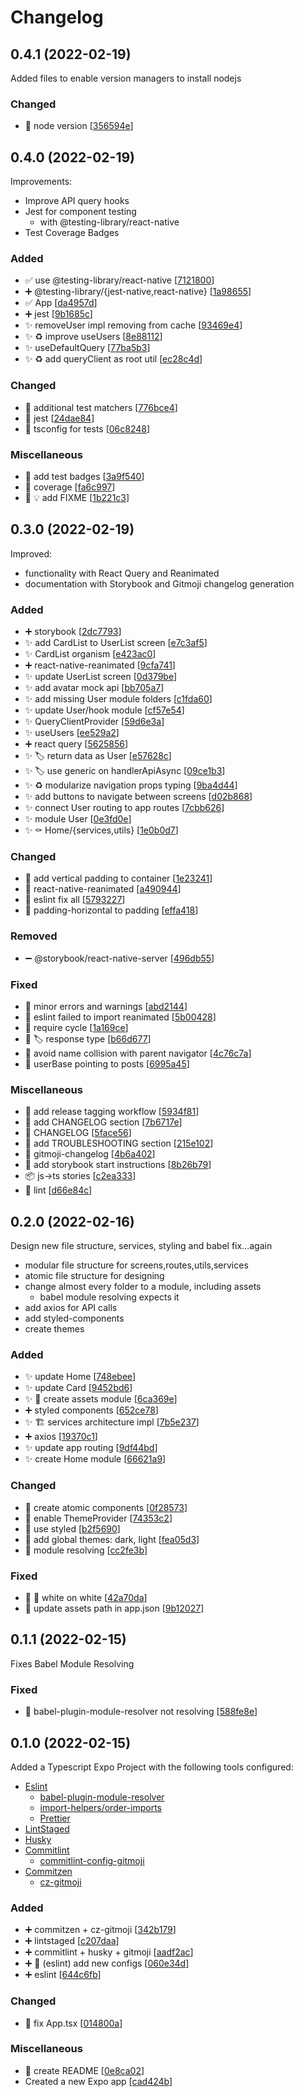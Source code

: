 # Changelog

<a name="0.4.1"></a>
## 0.4.1 (2022-02-19)

Added files to enable version managers to install nodejs

### Changed

- 📌 node version [[356594e](https://github.com/thlmenezes/grocery-price-watch/commit/356594e8897e1a1688d7576bb6a6984c8d08316a)]


<a name="0.4.0"></a>
## 0.4.0 (2022-02-19)

Improvements:

- Improve API query hooks
- Jest for component testing
  - with @testing-library/react-native
- Test Coverage Badges


### Added

- ✅ use @testing-library/react-native [[7121800](https://github.com/thlmenezes/grocery-price-watch/commit/7121800bddc354da68091e6c40993fb06b361ec0)]
- ➕ @testing-library/{jest-native,react-native} [[1a98655](https://github.com/thlmenezes/grocery-price-watch/commit/1a986552fb8c6269450981a325d84d2b15dadd31)]
- ✅ App [[da4957d](https://github.com/thlmenezes/grocery-price-watch/commit/da4957db913bc2bcdba81c6d7b1af8c40c15b88d)]
- ➕ jest [[9b1685c](https://github.com/thlmenezes/grocery-price-watch/commit/9b1685ccf3d9a8821b38f31da8325119792c6e10)]
- ✨ removeUser impl removing from cache [[93469e4](https://github.com/thlmenezes/grocery-price-watch/commit/93469e4037cc4aee0d256298f3906f86f06d5ddc)]
- ✨ ♻️ improve useUsers [[8e88112](https://github.com/thlmenezes/grocery-price-watch/commit/8e881120d634ae45de0bb5b1ffce01ed872eba91)]
- ✨ useDefaultQuery [[77ba5b3](https://github.com/thlmenezes/grocery-price-watch/commit/77ba5b30f822b80ccad40e8eee906a9601b4555c)]
- ✨ ♻️ add queryClient as root util [[ec28c4d](https://github.com/thlmenezes/grocery-price-watch/commit/ec28c4d3dd4cccb0856799e8bf218deadde042cb)]

### Changed

- 🔧 additional test matchers [[776bce4](https://github.com/thlmenezes/grocery-price-watch/commit/776bce4a47a12b3dc7d1fd93367123e13c241f4c)]
- 🔧 jest [[24dae84](https://github.com/thlmenezes/grocery-price-watch/commit/24dae84237bcc6aebc3489342e7b6faf583da0f6)]
- 🔧 tsconfig for tests [[06c8248](https://github.com/thlmenezes/grocery-price-watch/commit/06c8248461567313fb634e38dc7c9a9698d696b7)]

### Miscellaneous

- 📝 add test badges [[3a9f540](https://github.com/thlmenezes/grocery-price-watch/commit/3a9f54029a7c2d806d7dd8293089ac62b42a8160)]
- 🙈 coverage [[fa6c997](https://github.com/thlmenezes/grocery-price-watch/commit/fa6c997ee5dfa8a1f5fe4096f5e273736cfd50bc)]
- 📝 💡 add FIXME [[1b221c3](https://github.com/thlmenezes/grocery-price-watch/commit/1b221c3a8bea4efe86d090dc56ea5b7b29603578)]


<a name="0.3.0"></a>
## 0.3.0 (2022-02-19)

Improved:
 - functionality with React Query and Reanimated
 - documentation with Storybook and Gitmoji changelog generation

### Added

- ➕ storybook [[2dc7793](https://github.com/thlmenezes/grocery-price-watch/commit/2dc77931daa5a19398c2ee6b236919de147c444b)]
- ✨ add CardList to UserList screen [[e7c3af5](https://github.com/thlmenezes/grocery-price-watch/commit/e7c3af58649b3977821d0dec3241d67b5ceb2512)]
- ✨ CardList organism [[e423ac0](https://github.com/thlmenezes/grocery-price-watch/commit/e423ac00e73514284f18263a9f866304ddc9bb9e)]
- ➕ react-native-reanimated [[9cfa741](https://github.com/thlmenezes/grocery-price-watch/commit/9cfa7414c49dd8302fba906a67e7b706c36c0a2d)]
- ✨ update UserList screen [[0d379be](https://github.com/thlmenezes/grocery-price-watch/commit/0d379be114827211adb591e1f3fe4ba33569ad60)]
- ✨ add avatar mock api [[bb705a7](https://github.com/thlmenezes/grocery-price-watch/commit/bb705a772b93bad7491f642c115a8d86ac997644)]
- ✨ add missing User module folders [[c1fda60](https://github.com/thlmenezes/grocery-price-watch/commit/c1fda606aa1c66adfb08184bb3741e52759e9041)]
- ✨ update User/hook module [[cf57e54](https://github.com/thlmenezes/grocery-price-watch/commit/cf57e5409f1513692df3b3a66a88217ba24d3c2a)]
- ✨ QueryClientProvider [[59d6e3a](https://github.com/thlmenezes/grocery-price-watch/commit/59d6e3ab6837d1ceafafc3b6a3148b83ada225b8)]
- ✨ useUsers [[ee529a2](https://github.com/thlmenezes/grocery-price-watch/commit/ee529a22c6edb87617a547e095745d25c1a5b7a2)]
- ➕ react query [[5625856](https://github.com/thlmenezes/grocery-price-watch/commit/562585612b0fa303789d2ff4623622bcca159281)]
- ✨ 🏷️ return data as User [[e57628c](https://github.com/thlmenezes/grocery-price-watch/commit/e57628c4049aed406dd3f05b77460d7edc2bb546)]
- ✨ 🏷️ use generic on handlerApiAsync [[09ce1b3](https://github.com/thlmenezes/grocery-price-watch/commit/09ce1b35adb211072620a579f906b90b13d01a17)]
- ✨ ♻️ modularize navigation props typing [[9ba4d44](https://github.com/thlmenezes/grocery-price-watch/commit/9ba4d446c8f4c87872d6a82acbbd6110665d5595)]
- ✨ add buttons to navigate between screens [[d02b868](https://github.com/thlmenezes/grocery-price-watch/commit/d02b86826cc9cbedbfa209f6be23f4cb5b7e4eca)]
- ✨ connect User routing to app routes [[7cbb626](https://github.com/thlmenezes/grocery-price-watch/commit/7cbb626171a71dbdc284db528e3cedf8b1ec69d2)]
- ✨ module User [[0e3fd0e](https://github.com/thlmenezes/grocery-price-watch/commit/0e3fd0ecf651c94175cd31b749dbc80feeb06322)]
- ✨ ⚰️ Home/{services,utils} [[1e0b0d7](https://github.com/thlmenezes/grocery-price-watch/commit/1e0b0d7438eaf493741762962b86a8d0301ecc3e)]

### Changed

- 💄 add vertical padding to container [[1e23241](https://github.com/thlmenezes/grocery-price-watch/commit/1e2324128e3bd20281cc25f72961eaf638d08f20)]
- 🔧 react-native-reanimated [[a490944](https://github.com/thlmenezes/grocery-price-watch/commit/a49094495238a930c2e1a5c5eace7094d18f0f0c)]
- 🚨 eslint fix all [[5793227](https://github.com/thlmenezes/grocery-price-watch/commit/57932270505ed538b22922250b7f04263d488bab)]
- 💄 padding-horizontal to padding [[effa418](https://github.com/thlmenezes/grocery-price-watch/commit/effa418e1c3736aab69b366653e54100a0613856)]

### Removed

- ➖ @storybook/react-native-server [[496db55](https://github.com/thlmenezes/grocery-price-watch/commit/496db555ba08a8c81028024095988181e3c14e48)]

### Fixed

- 🐛 minor errors and warnings [[abd2144](https://github.com/thlmenezes/grocery-price-watch/commit/abd21444b520a354e48076ef34d4b71bc0d627e5)]
- 🐛 eslint failed to import reanimated [[5b00428](https://github.com/thlmenezes/grocery-price-watch/commit/5b00428aa8e724b4b6148b0a053b2b820a106971)]
- 🐛 require cycle [[1a169ce](https://github.com/thlmenezes/grocery-price-watch/commit/1a169ced89bf8fd37ac811acd1d6f530dced0278)]
- 🐛 🏷️ response type [[b66d677](https://github.com/thlmenezes/grocery-price-watch/commit/b66d677595958846188c706a72524cc7609f4953)]
- 🐛 avoid name collision with parent navigator [[4c76c7a](https://github.com/thlmenezes/grocery-price-watch/commit/4c76c7a5aaee70fa40077b5d4a1b983d7e755700)]
- 🐛 userBase pointing to posts [[6995a45](https://github.com/thlmenezes/grocery-price-watch/commit/6995a456ad0d652e6c710f47e46e2eb0a2dfba6e)]

### Miscellaneous

- 📝 add release tagging workflow [[5934f81](https://github.com/thlmenezes/grocery-price-watch/commit/5934f812650468f51defd35af7bdc86e74120b66)]
- 📝 add CHANGELOG section [[7b6717e](https://github.com/thlmenezes/grocery-price-watch/commit/7b6717ee5ae6dd2380cbe926a688a85487f90237)]
- 📝 CHANGELOG [[5face56](https://github.com/thlmenezes/grocery-price-watch/commit/5face565bb535d85d42f20f332e7842a4d1b62e9)]
- 📝 add TROUBLESHOOTING section [[215e102](https://github.com/thlmenezes/grocery-price-watch/commit/215e102b9898e73d77e97f180dbc88721d626666)]
- 🔨 gitmoji-changelog [[4b6a402](https://github.com/thlmenezes/grocery-price-watch/commit/4b6a4020b4ea1a04a00360d564d4de915c80a69a)]
- 📝 add storybook start instructions [[8b26b79](https://github.com/thlmenezes/grocery-price-watch/commit/8b26b796bc9525a39a147d2bf2d0872d6d41e520)]
- 📦 js-&gt;ts stories [[c2ea333](https://github.com/thlmenezes/grocery-price-watch/commit/c2ea333de1602761d3df466c16a7eb1ce298a8ad)]
- 🔨 lint [[d66e84c](https://github.com/thlmenezes/grocery-price-watch/commit/d66e84cae69eccffb235cf6a3c96df918bc3c668)]


<a name="0.2.0"></a>
## 0.2.0 (2022-02-16)

Design new file structure, services, styling and babel fix...again
- modular file structure for screens,routes,utils,services
- atomic file structure for designing
- change almost every folder to a module, including assets
  - babel module resolving expects it
- add axios for API calls
- add styled-components
- create themes

### Added

- ✨ update Home [[748ebee](https://github.com/thlmenezes/grocery-price-watch/commit/748ebee3d4d10bc1bd80da32f1516f48cac6a460)]
- ✨ update Card [[9452bd6](https://github.com/thlmenezes/grocery-price-watch/commit/9452bd69ae1919d536ded4a72fd6847bbc4a7db7)]
- ✨ 🚚 create assets module [[6ca369e](https://github.com/thlmenezes/grocery-price-watch/commit/6ca369e2fb1fa8a3ded12ac860a1e4376c0b4edb)]
- ➕ styled components [[652ce78](https://github.com/thlmenezes/grocery-price-watch/commit/652ce78e148e941a226c93c880eafaffaae65bdf)]
- ✨ 🏗️ services architecture impl [[7b5e237](https://github.com/thlmenezes/grocery-price-watch/commit/7b5e2375da41ea792fc47204d3b6206ce21733b1)]
- ➕ axios [[19370c1](https://github.com/thlmenezes/grocery-price-watch/commit/19370c11d836be9ef32ddec554771332fc270e05)]
- ✨ update app routing [[9df44bd](https://github.com/thlmenezes/grocery-price-watch/commit/9df44bdf15e531c3b12717d13710d1690eea8b9e)]
- ✨ create Home module [[66621a9](https://github.com/thlmenezes/grocery-price-watch/commit/66621a9dd7eafe4ec643eca54079f91dc0b0091c)]

### Changed

- 💄 create atomic components [[0f28573](https://github.com/thlmenezes/grocery-price-watch/commit/0f28573aea72cf9fd5c7b406d3d942f350197b23)]
- 💄 enable ThemeProvider [[74353c2](https://github.com/thlmenezes/grocery-price-watch/commit/74353c2c6bec5817d3c982595e6b8cadcf05d7a5)]
- 💄 use styled [[b2f5690](https://github.com/thlmenezes/grocery-price-watch/commit/b2f56900412f6c58d07691d950fe3afa6b35b929)]
- 💄 add global themes: dark, light [[fea05d3](https://github.com/thlmenezes/grocery-price-watch/commit/fea05d362f6601f196ee5fa32285f31ac86be84d)]
- 🔧 module resolving [[cc2fe3b](https://github.com/thlmenezes/grocery-price-watch/commit/cc2fe3bdec67fc0b1de6b7f89f3abd32f88d0c4b)]

### Fixed

- 🐛 💄 white on white [[42a70da](https://github.com/thlmenezes/grocery-price-watch/commit/42a70da9874ac477fce3bd10353d1de623b4f707)]
- 🐛 update assets path in app.json [[9b12027](https://github.com/thlmenezes/grocery-price-watch/commit/9b12027124d6a4a123adce986af04e4200d56732)]


<a name="0.1.1"></a>
## 0.1.1 (2022-02-15)

Fixes Babel Module Resolving

### Fixed

- 🐛 babel-plugin-module-resolver not resolving [[588fe8e](https://github.com/thlmenezes/grocery-price-watch/commit/588fe8e1e9d6ee97e23161e8f2ea44d9541a75de)]


<a name="0.1.0"></a>
## 0.1.0 (2022-02-15)

Added a Typescript Expo Project with the following tools configured:
- [Eslint](https://eslint.org/)
  - [babel-plugin-module-resolver](https://www.npmjs.com/package/babel-plugin-module-resolver)
  - [import-helpers/order-imports
](https://github.com/Tibfib/eslint-plugin-import-helpers#readme)
  - [Prettier](https://prettier.io/)
- [LintStaged](https://www.npmjs.com/package/lint-staged)
- [Husky](https://typicode.github.io/husky/#/)
- [Commitlint](https://commitlint.js.org/#/)
  - [commitlint-config-gitmoji](https://www.npmjs.com/package/commitlint-config-gitmoji)
- [Commitzen](https://commitizen-tools.github.io/commitizen/)
  - [cz-gitmoji](https://github.com/Landish/cz-gitmoji)

### Added

- ➕ commitzen + cz-gitmoji [[342b179](https://github.com/thlmenezes/grocery-price-watch/commit/342b1790c0a163defce7e4c8201fec18e6da7968)]
- ➕ lintstaged [[c207daa](https://github.com/thlmenezes/grocery-price-watch/commit/c207daaca2584ffe3a315f105e766c07a044fe5a)]
- ➕ commitlint + husky + gitmoji [[aadf2ac](https://github.com/thlmenezes/grocery-price-watch/commit/aadf2acecca687ea65723b5dd37d0c47f9c61e0b)]
- ➕ 🔧 (eslint) add new configs [[060e34d](https://github.com/thlmenezes/grocery-price-watch/commit/060e34d29a4233454bb5ba59541511f89f267176)]
- ➕ eslint [[644c6fb](https://github.com/thlmenezes/grocery-price-watch/commit/644c6fb4550ee14fa0903b5eee2db79cab827796)]

### Changed

- 🚨 fix App.tsx [[014800a](https://github.com/thlmenezes/grocery-price-watch/commit/014800aeebf62ac72db3193447ae5539addaed3b)]

### Miscellaneous

- 📝 create README [[0e8ca02](https://github.com/thlmenezes/grocery-price-watch/commit/0e8ca02ad1733380971f496ad712235bd61214ec)]
-  Created a new Expo app [[cad424b](https://github.com/thlmenezes/grocery-price-watch/commit/cad424b938f3c3cb9c7304b3b736b3a0f2de04c9)]


